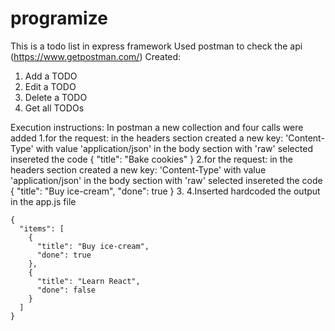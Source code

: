 # programize
This is a todo list in express framework
Used postman to check the api (https://www.getpostman.com/)
Created:
1. Add a TODO
2. Edit a TODO
3. Delete a TODO
4. Get all TODOs

Execution instructions:
In postman a new collection and four calls were  added
1.for the request:
    in the headers section created a new key: 'Content-Type' with value 'application/json'
    in the body section with 'raw' selected insereted the code
    {
    "title": "Bake cookies"
    }
2.for the request:
    in the headers section created a new key: 'Content-Type' with value 'application/json'
    in the body section with 'raw' selected insereted the code
    {
    "title": "Buy ice-cream",
    "done": true
    }
3.
4.Inserted hardcoded the output in the app.js file
```
{
  "items": [
    {
      "title": "Buy ice-cream",
      "done": true
    },
    {
      "title": "Learn React",
      "done": false
    }
  ]
}
```
